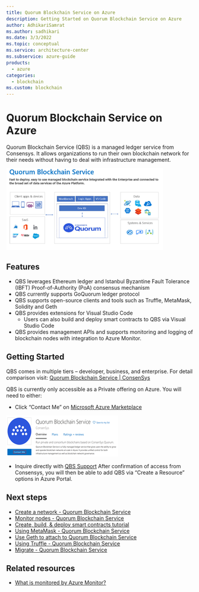 ```yaml
---
title: Quorum Blockchain Service on Azure
description: Getting Started on Quorum Blockchain Service on Azure
author: AdhikariSamrat
ms.author: sadhikari
ms.date: 3/3/2022
ms.topic: conceptual
ms.service: architecture-center
ms.subservice: azure-guide
products:
  - azure
categories:
  - blockchain
ms.custom: blockchain
---
```


# Quorum Blockchain Service on Azure

Quorum Blockchain Service (QBS) is a managed ledger service from Consensys. It allows organizations to run their own blockchain network for their needs without having to deal with infrastructure management. 

![Diagram shows Quorum Blockchain Service's High Level Overview.](images/Quorum-Blockchain-Daigram.png)

## Features

- QBS leverages Ethereum ledger and Istanbul Byzantine Fault Tolerance (IBFT) Proof-of-Authority (PoA) consensus mechanism
- QBS currently supports GoQuorum ledger protocol
- QBS supports open-source clients and tools such as Truffle, MetaMask, Solidity and Geth
- QBS provides extensions for Visual Studio Code
  - Users can also build and deploy smart contracts to QBS via Visual Studio Code
- QBS provides management APIs and supports monitoring and logging of blockchain nodes with integration to Azure Monitor.  

## Getting Started

QBS comes in multiple tiers – developer, business, and enterprise. For detail comparison visit: [Quorum Blockchain Service | ConsenSys](https://consensys.net/quorum/qbs/) 

QBS is currently only accessible as a Private offering on Azure. You will need to either:
  -	Click “Contact Me” on [Microsoft Azure Marketplace](https://azuremarketplace.microsoft.com/en-us/marketplace/apps/consensys.qbs-contact-me?tab=Overview) 

 ![Diagram shows highlighted Contact Me part of QBS Marketplace.](images/Quorum-Blockchain-Service-Marketplace.png)

  - Inquire directly with [QBS Support](https://quorum-support.zendesk.com/hc/en-us/restricted?return_to=https%3A%2F%2Fquorum-support.zendesk.com%2Fhc%2Fen-us) 
After confirmation of access from Consensys, you will then be able to add QBS via “Create a Resource” options in Azure Portal. 

## Next steps

- [Create a network - Quorum Blockchain Service](https://docs.qbs.consensys.net/Get-Started/Create-a-Network/)
- [Monitor nodes - Quorum Blockchain Service](https://docs.qbs.consensys.net/HowTo/Metrics/)
- [Create, build, & deploy smart contracts tutorial](https://docs.qbs.consensys.net/Tutorials/Deploy-Smart-Contract/VSCode/)
- [Using MetaMask - Quorum Blockchain Service](https://docs.qbs.consensys.net/HowTo/Connect-to-Network/MetaMask/)
- [Use Geth to attach to Quorum Blockchain Service](https://docs.qbs.consensys.net/HowTo/Connect-to-Network/Geth/)
- [Using Truffle - Quorum Blockchain Service](https://docs.qbs.consensys.net/HowTo/Connect-to-Network/Truffle/)
- [Migrate - Quorum Blockchain Service](https://docs.qbs.consensys.net/Get-Started/Migrate/Migrate/)

## Related resources

- [What is monitored by Azure Monitor?](/azure/azure-monitor/monitor-reference)
